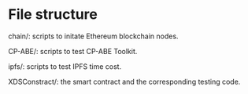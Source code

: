 # File structure
chain/: scripts to initate Ethereum blockchain nodes.

CP-ABE/: scripts to test CP-ABE Toolkit.

ipfs/: scripts to test IPFS time cost.

XDSConstract/: the smart contract and the corresponding testing code.
